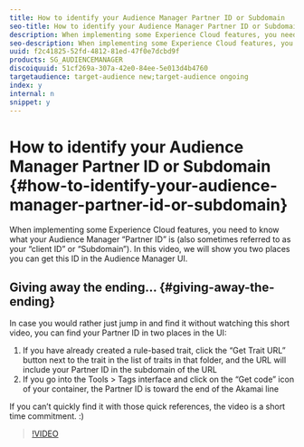 ```yaml
---
title: How to identify your Audience Manager Partner ID or Subdomain
seo-title: How to identify your Audience Manager Partner ID or Subdomain
description: When implementing some Experience Cloud features, you need to know what your Audience Manager “Partner ID” is (also sometimes referred to as your “client ID” or “Subdomain”). In this video, we will show you two places you can get this ID in the Audience Manager UI.
seo-description: When implementing some Experience Cloud features, you need to know what your Audience Manager “Partner ID” is (also sometimes referred to as your “client ID” or “Subdomain”). In this video, we will show you two places you can get this ID in the Audience Manager UI.
uuid: f2c41825-52fd-4812-81ed-47f0e7dcbd9f
products: SG_AUDIENCEMANAGER
discoiquuid: 51cf269a-307a-42e0-84ee-5e013d4b4760
targetaudience: target-audience new;target-audience ongoing
index: y
internal: n
snippet: y
---
```


# How to identify your Audience Manager Partner ID or Subdomain {#how-to-identify-your-audience-manager-partner-id-or-subdomain}

When implementing some Experience Cloud features, you need to know what your Audience Manager “Partner ID” is (also sometimes referred to as your “client ID” or “Subdomain”). In this video, we will show you two places you can get this ID in the Audience Manager UI.

## Giving away the ending… {#giving-away-the-ending}

In case you would rather just jump in and find it without watching this short video, you can find your Partner ID in two places in the UI:

1. If you have already created a rule-based trait, click the “Get Trait URL” button next to the trait in the list of traits in that folder, and the URL will include your Partner ID in the subdomain of the URL
1. If you go into the Tools > Tags interface and click on the “Get code” icon of your container, the Partner ID is toward the end of the Akamai line

If you can’t quickly find it with those quick references, the video is a short time commitment. :)

>[!VIDEO](https://video.tv.adobe.com/v/25922/?quality=12)